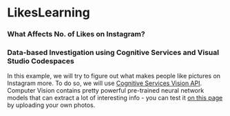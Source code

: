 # LikesLearning

### What Affects No. of Likes on Instagram?
### Data-based Investigation using Cognitive Services and Visual Studio Codespaces

In this example, we will try to figure out what makes people like pictures on Instagram more. To do so, we will use [Cognitive Services Vision API](https://docs.microsoft.com/azure/cognitive-services/computer-vision/?WT.mc_id=ca-6956-dmitryso). Computer Vision contains pretty powerful pre-trained neural network models that can extract a lot of interesting info - you can test it [on this page](https://azure.microsoft.com/services/cognitive-services/computer-vision/?WT.mc_id=ca-6956-dmitryso) by uploading your own photos.


